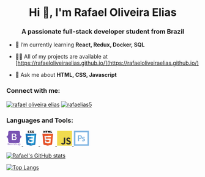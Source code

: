 <h1 align="center">Hi 👋, I'm Rafael Oliveira Elias</h1>
<h3 align="center">A passionate full-stack developer student from Brazil</h3>

- 🌱 I’m currently learning **React, Redux, Docker, SQL**

- 👨‍💻 All of my projects are available at [https://rafaeloliveiraelias.github.io/](https://rafaeloliveiraelias.github.io/)

- 💬 Ask me about **HTML, CSS, Javascript**

<h3 align="left">Connect with me:</h3>
<p align="left">
<a href="https://linkedin.com/in/rafael-oliveira-elias-865bb3154" target="blank"><img align="center" src="https://raw.githubusercontent.com/rahuldkjain/github-profile-readme-generator/master/src/images/icons/Social/linked-in-alt.svg" alt="rafael oliveira elias" height="30" width="40" /></a>
<a href="https://instagram.com/rafaelias5" target="blank"><img align="center" src="https://raw.githubusercontent.com/rahuldkjain/github-profile-readme-generator/master/src/images/icons/Social/instagram.svg" alt="rafaelias5" height="30" width="40" /></a>
</p>

<h3 align="left">Languages and Tools:</h3>
<p align="left"> <a href="https://getbootstrap.com" target="_blank" rel="noreferrer"> <img src="https://raw.githubusercontent.com/devicons/devicon/master/icons/bootstrap/bootstrap-plain-wordmark.svg" alt="bootstrap" width="40" height="40"/> </a> <a href="https://www.w3schools.com/css/" target="_blank" rel="noreferrer"> <img src="https://raw.githubusercontent.com/devicons/devicon/master/icons/css3/css3-original-wordmark.svg" alt="css3" width="40" height="40"/> </a> <a href="https://www.w3.org/html/" target="_blank" rel="noreferrer"> <img src="https://raw.githubusercontent.com/devicons/devicon/master/icons/html5/html5-original-wordmark.svg" alt="html5" width="40" height="40"/> </a> <a href="https://developer.mozilla.org/en-US/docs/Web/JavaScript" target="_blank" rel="noreferrer"> <img src="https://raw.githubusercontent.com/devicons/devicon/master/icons/javascript/javascript-original.svg" alt="javascript" width="40" height="40"/> </a> <a href="https://www.photoshop.com/en" target="_blank" rel="noreferrer"> <img src="https://raw.githubusercontent.com/devicons/devicon/master/icons/photoshop/photoshop-line.svg" alt="photoshop" width="40" height="40"/> </a> </p>



[![Rafael's GitHub stats](https://github-readme-stats.vercel.app/api?username=RafaelOliveiraElias)](https://github.com/RafaelOliveiraElias/github-readme-stats)

[![Top Langs](https://github-readme-stats.vercel.app/api/top-langs/?username=RafaelOliveiraElias)](https://github.com/RafaelOliveiraElias/github-readme-stats)

<!--
**RafaelOliveiraElias/RafaelOliveiraElias** is a ✨ _special_ ✨ repository because its `README.md` (this file) appears on your GitHub profile.

Here are some ideas to get you started:

- 🔭 I’m currently working on ...
- 🌱 I’m currently learning ...
- 👯 I’m looking to collaborate on ...
- 🤔 I’m looking for help with ...
- 💬 Ask me about ...
- 📫 How to reach me: ...
- 😄 Pronouns: ...
- ⚡ Fun fact: ...
-->
